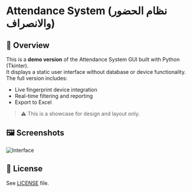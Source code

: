 # Attendance System (نظام الحضور والانصراف)

## 📌 Overview

This is a **demo version** of the Attendance System GUI built with Python (Tkinter).  
It displays a static user interface without database or device functionality.  
The full version includes:
- Live fingerprint device integration
- Real-time filtering and reporting
- Export to Excel

> ⚠️ This is a showcase for design and layout only.

## 🖼️ Screenshots

![Interface](screenshots/1.png)

## 📄 License

See [LICENSE](LICENSE) file.
